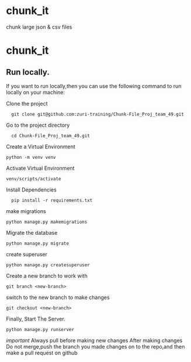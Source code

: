 # chunk_it
chunk large json &amp; csv files

# chunk_it
## Run locally.

If you want to run locally,then you can use the following command to run locally on your machine:


Clone the project
```
  git clone git@github.com:zuri-training/Chunk-File_Proj_team_49.git
```

Go to the project directory
```
  cd Chunk-File_Proj_team_49.git
```

Create a Virtual Environment 
```
python -m venv venv
```

Activate Virtual Environment
```
venv/scripts/activate
```

Install Dependencies
```
  pip install -r requirements.txt
```

make migrations
```
python manage.py makemigrations
```

Migrate the database
```
python manage.py migrate
```

create superuser 
```
python manage.py createsuperuser
```

Create a new branch to work with
```
git branch <new-branch>
```

switch to the new branch to make changes
```
git checkout <new-branch>
```

Finally, Start The Server.
```
python manage.py runserver
```
*important*
Always pull before making new changes
After making changes Do not merge,push the branch you made changes on to the repo,and then make a pull request on github




